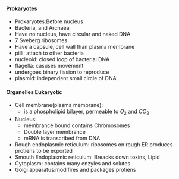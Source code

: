 #### Prokaryotes
 - Prokaryotes:Before nucleus
 - Bacteria, and Archaea
 - Have no nucleus, have circular and naked DNA
 - 7 Sveberg ribosomes
 - Have a capsule, cell wall than plasma membrane
 - pilli: attach to other bacteria
 - nucleoid: closed loop of bacterial DNA
 - flagella: casuses movement
 - undergoes binary fission to reproduce
 - plasmid: independent small circle of DNA

#### Organelles Eukaryotic
 - Cell membrane(plasma membrane):
	 - is a phospholipid bilayer, permeable to $O_2$ and $CO_2$
 - Nucleus: 
	 - membrance bound contains Chromosomes
	 - Double layer membrance
	 - mRNA is transcribed from DNA
 - Rough endoplasmic reticulum: ribosomes on rough ER produces protiens to be exported
 - Smouth Endoplasmic reticulum: Breacks down toxins, Lipid 
 - Cytoplasm: contains many enzyles and solutes
 - Golgi apparatus:modifires and packages protiens



<!--stackedit_data:
eyJoaXN0b3J5IjpbLTEzMDMxMDkyNjksLTEzNjk3MTc3OTAsLT
I5ODEzODE5MiwtNjExMDY2NDM0LC00NzIwNzA1MTksMjA2MDYx
MTczNSw3MzA5OTgxMTZdfQ==
-->
